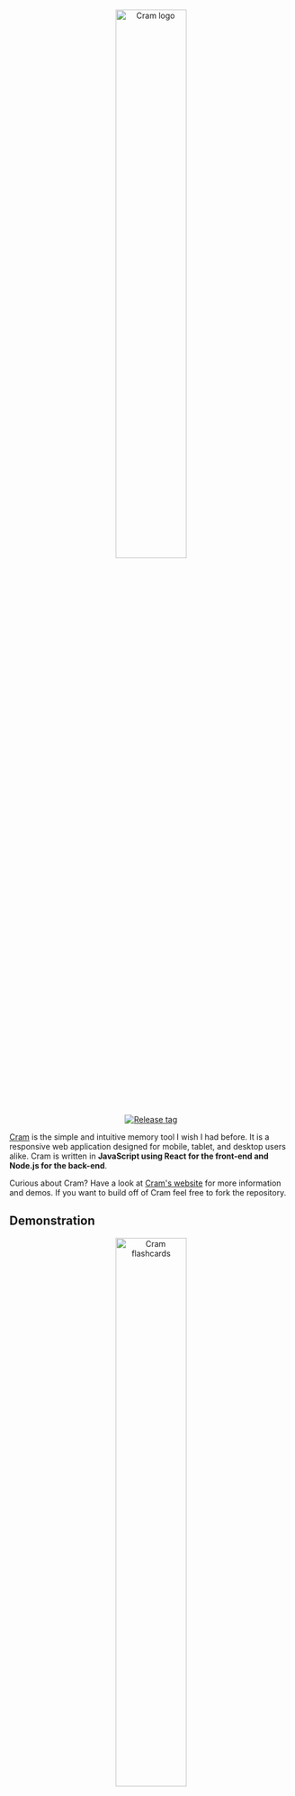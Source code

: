 <br/>
<p align="center">
    <a href="https://www.usecram.com" target="_blank">
        <img width="50%" src="https://www.usecram.com/logo600x300.png" alt="Cram logo">
    </a
</p>

<br/>
<p align="center">
    <a href="https://github.com/nordquists/cram/releases" target="_blank">
        <img src="https://img.shields.io/github/v/release/nordquists/cram" alt="Release tag">
    </a>
</p>


[Cram](https://www.usecram.com) is the simple and intuitive memory tool I wish I had before. It is a responsive web application designed for mobile, tablet, and desktop users alike. Cram is written in **JavaScript using React for the front-end and Node.js for the back-end**. 

Curious about Cram? Have a look at [Cram's website](https://www.usecram.com) for more information and demos. If you want to build off of Cram feel free to fork the repository. 


## Demonstration 

<p align="center">
        <img width="50%" src="/client/public/FlashcardDemo.gif" alt="Cram flashcards">
        <img width="50%" src="/client/public/MenuDemo.gif" alt="Cram menu">
</p>

## Technologies Used
The main three tools I used to make this application are React.js, Node.js, and MongoDB. I used Figma for design. 

## Have a question? Found a bug? Need help?

Feel free to email me at [info@usecram.com](mailto:info@usecram.com) with any questions or recommendations you might have. If you've found a bug that you'd like to report you can send a description of it to [bugs@usecram.com](mailto:bugs@usecram.com).

## License 
Cram is released under the terms of the [MIT License](https://github.com/nordquists/cram/blob/master/LICENSE)